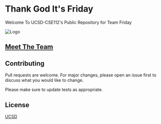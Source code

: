 # Thank God It's Friday
Welcome To UCSD-CSE112's Public Repository for Team Friday

![Logo](https://github.com/ucsd-cse112/team13/blob/master/Team%20Pics/logo.png)

## [Meet The Team](https://github.com/ucsd-cse112/team13/blob/master/helloWorld.html)



## Contributing
Pull requests are welcome. For major changes, please open an issue first to discuss what you would like to change.

Please make sure to update tests as appropriate.

## License
[UCSD]()
